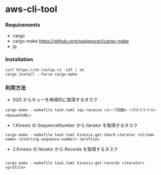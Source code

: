 # aws-cli-tool

### Requirements

- cargo
- cargo-make
  https://github.com/sagiegurari/cargo-make
- jq

### Installation

```
curl https://sh.rustup.rs -sSf | sh
cargo install --force cargo-make

```

### 利用方法

- SQS からキューを再帰的に取得するタスク

```
cargo make --makefile task.toml sqs-receive <ループ回数> <プロファイル> <QueueのURL>
```

- 1.Kinesis の SequenceNumber から Iterator を取得するタスク

```
cargo make --makefile task.toml kinesis-get-shard-iterator <stream-name> <starting-sequence-number> <profile>
```

- 2.Kinesis の Iterator から Records を取得するタスク

```

cargo make --makefile task.toml kinesis-get-records <iterator> <profile>

```
